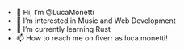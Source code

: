 - 👋 Hi, I’m @LucaMonetti
- 👀 I’m interested in Music and Web Development
- 🌱 I’m currently learning Rust
- 📫 How to reach me on fiverr as luca.monetti!

<!---
LucaMonetti/LucaMonetti is a ✨ special ✨ repository because its `README.md` (this file) appears on your GitHub profile.
You can click the Preview link to take a look at your changes.
--->
